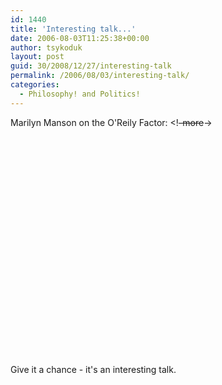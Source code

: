 ```yaml
---
id: 1440
title: 'Interesting talk...'
date: 2006-08-03T11:25:38+00:00
author: tsykoduk
layout: post
guid: 30/2008/12/27/interesting-talk
permalink: /2006/08/03/interesting-talk/
categories:
  - Philosophy! and Politics!
---
```

Marilyn Manson on the O'Reily Factor:
&lt;!<del>-more</del>-&gt;
<center><object width="425" height="350"><param name="movie" value="http://www.youtube.com/v/dE2ZB_uHfRw"></param><embed src="http://www.youtube.com/v/dE2ZB_uHfRw" type="application/x-shockwave-flash" width="425" height="350"></embed></object></center>

<p>Give it a chance - it's an interesting talk.</p>
